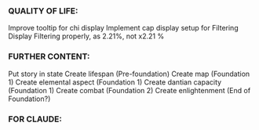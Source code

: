 ### QUALITY OF LIFE:

Improve tooltip for chi display
Implement cap display setup for Filtering
Display Filtering properly, as 2.21%, not x2.21 %

### FURTHER CONTENT:

Put story in state
Create lifespan (Pre-foundation)
Create map (Foundation 1)
Create elemental aspect (Foundation 1)
Create dantian capacity (Foundation 1)
Create combat (Foundation 2)
Create enlightenment (End of Foundation?)

### FOR CLAUDE:
